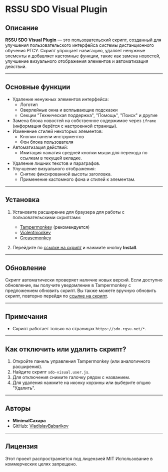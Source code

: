 # RSSU SDO Visual Plugin

## Описание

**RSSU SDO Visual Plugin** — это пользовательский скрипт, созданный для улучшения пользовательского интерфейса системы дистанционного обучения РГСУ. Скрипт упрощает навигацию, удаляет ненужные элементы и добавляет кастомные функции, такие как замена новостей, улучшение визуального отображения элементов и автоматизация действий.

---

## Основные функции

- Удаление ненужных элементов интерфейса:
  - Логотип
  - Оверлейные окна и всплывающие подсказки
  - Секции "Техническая поддержка", "Помощь", "Поиск" и другие
- Замена блока новостей на собственное содержимое через `iframe` (информация берётся с настроенной страницы).
- Изменение стилей некоторых элементов:
  - Кнопки панели инструментов
  - Фон блока пользователя
- Автоматизация действий:
  - Имитация нажатия средней кнопки мыши для перехода по ссылкам в текущей вкладке.
- Удаление лишних текстов и параграфов.
- Улучшение визуального отображения:
  - Снятие фиксированной высоты заголовка.
  - Применение кастомного фона и стилей к элементам.

---

## Установка

1. Установите расширение для браузера для работы с пользовательскими скриптами:
   - [Tampermonkey](https://www.tampermonkey.net/) (рекомендуется)
   - [Violentmonkey](https://violentmonkey.github.io/)
   - [Greasemonkey](https://www.greasespot.net/)

2. Перейдите по [ссылке на скрипт](https://raw.githubusercontent.com/VladislavBabarikov/rssu-sdo-visual-plugin/main/sdo-visual.user.js) и нажмите кнопку **Install**.

---

## Обновление

Скрипт автоматически проверяет наличие новых версий. Если доступно обновление, вы получите уведомление в Tampermonkey с предложением обновить скрипт. Вы также можете вручную обновить скрипт, повторно перейдя по [ссылке на скрипт](https://raw.githubusercontent.com/VladislavBabarikov/rssu-sdo-visual-plugin/main/sdo-visual.user.js).

---

## Примечания

- Скрипт работает только на страницах `https://sdo.rgsu.net/*`.

---

## Как отключить или удалить скрипт?

1. Откройте панель управления Tampermonkey (или аналогичного расширения).
2. Найдите скрипт `sdo-visual.user.js`.
3. Для отключения снимите галочку рядом с названием.
4. Для удаления нажмите на иконку корзины или выберите опцию "Удалить".

---

## Авторы

- **MinimalCaxapa**
- GitHub: [VladislavBabarikov](https://github.com/VladislavBabarikov)

---

## Лицензия

Этот проект распространяется под лицензией MIT
Использование в коммерческих целях запрещено.

